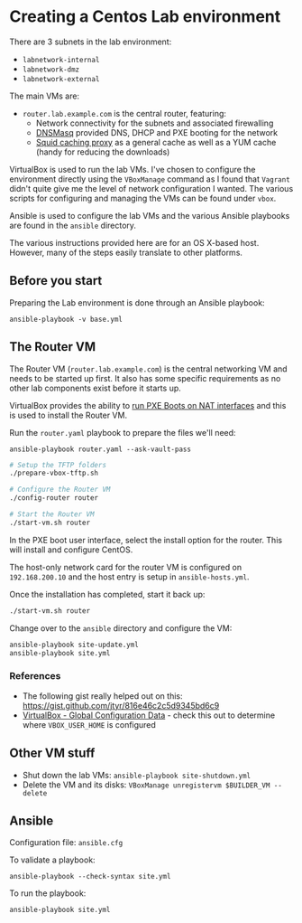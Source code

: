 # Creating a Centos Lab environment

There are 3 subnets in the lab environment:

* `labnetwork-internal`
* `labnetwork-dmz`
* `labnetwork-external`

The main VMs are:

* `router.lab.example.com` is the central router, featuring:
  * Network connectivity for the subnets and associated firewalling
  * [DNSMasq](http://www.thekelleys.org.uk/dnsmasq/doc.html) provided DNS, DHCP and PXE booting for the network
  * [Squid caching proxy](http://www.squid-cache.org/) as a general cache as well as a YUM cache (handy for reducing the downloads)

VirtualBox is used to run the lab VMs. I've chosen to configure the environment directly using the `VBoxManage`
command as I found that `Vagrant` didn't quite give me the level of network configuration I wanted.
The various scripts for configuring and managing the VMs can be found under `vbox`.

Ansible is used to configure the lab VMs and the various Ansible playbooks are found in the `ansible` directory.

The various instructions provided here are for an OS X-based host. However, many of the steps easily translate to
other platforms.

## Before you start

Preparing the Lab environment is done through an Ansible playbook:

    ansible-playbook -v base.yml

## The Router VM

The Router VM (`router.lab.example.com`) is the central networking VM and needs to be started up first. It also
has some specific requirements as no other lab components exist before it starts up.

VirtualBox provides the ability to [run PXE Boots on NAT interfaces](https://www.virtualbox.org/manual/ch06.html#nat-tftp) and this is used to install the Router VM.

Run the `router.yaml` playbook to prepare the files we'll need:

    ansible-playbook router.yaml --ask-vault-pass

````bash
# Setup the TFTP folders
./prepare-vbox-tftp.sh

# Configure the Router VM
./config-router router

# Start the Router VM
./start-vm.sh router
````

In the PXE boot user interface, select the install option for the router. This will install and configure CentOS.

The host-only network card for the router VM is configured on `192.168.200.10` and the host entry is setup in `ansible-hosts.yml`.

Once the installation has completed, start it back up:

````bash
./start-vm.sh router
````

Change over to the `ansible` directory and configure the VM:

````bash
ansible-playbook site-update.yml
ansible-playbook site.yml
````

### References

* The following gist really helped out on this: https://gist.github.com/jtyr/816e46c2c5d9345bd6c9
* [VirtualBox - Global Configuration Data](https://www.virtualbox.org/manual/ch10.html#idp47569015460640) - check this out to determine where `VBOX_USER_HOME` is configured


## Other VM stuff

* Shut down the lab VMs: `ansible-playbook site-shutdown.yml`
* Delete the VM and its disks: `VBoxManage unregistervm $BUILDER_VM --delete`

## Ansible

Configuration file: `ansible.cfg`

To validate a playbook:

    ansible-playbook --check-syntax site.yml

To run the playbook:

    ansible-playbook site.yml
